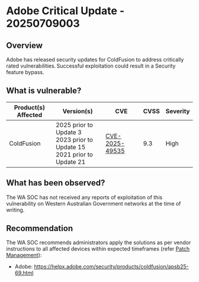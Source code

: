 # Adobe Critical Update - 20250709003

## Overview

Adobe has released security updates for ColdFusion to address critically rated vulnerabilities. Successful exploitation could result in a Security feature bypass.

## What is vulnerable?

| Product(s) Affected | Version(s)                                                                       | CVE                                                               | CVSS | Severity |
| ------------------- | -------------------------------------------------------------------------------- | ----------------------------------------------------------------- | ---- | -------- |
| ColdFusion          | 2025 prior to Update 3 <br> 2023 prior to Update 15 <br> 2021 prior to Update 21 | [CVE-2025-49535](https://nvd.nist.gov/vuln/detail/CVE-2025-49535) | 9.3  | High     |

## What has been observed?

The WA SOC has not received any reports of exploitation of this vulnerability on Western Australian Government networks at the time of writing.

## Recommendation

The WA SOC recommends administrators apply the solutions as per vendor instructions to all affected devices within expected timeframes (refer [Patch Management](../guidelines/patch-management.md)):

- Adobe: <https://helpx.adobe.com/security/products/coldfusion/apsb25-69.html>

